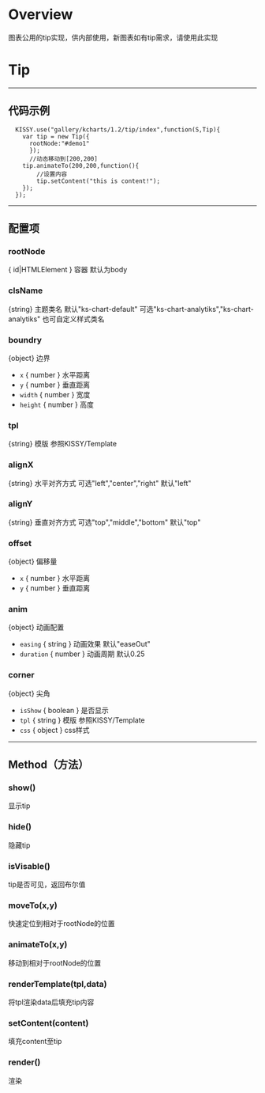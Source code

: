# Overview
图表公用的tip实现，供内部使用，新图表如有tip需求，请使用此实现

# Tip

---
代码示例
---
```
  KISSY.use("gallery/kcharts/1.2/tip/index",function(S,Tip){
    var tip = new Tip({
      rootNode:"#demo1"
	  });
      //动态移动到[200,200]
    tip.animateTo(200,200,function(){
        //设置内容
        tip.setContent("this is content!");
    });
  });
```

---
配置项
---
### rootNode
{ id|HTMLElement } 容器 默认为body

### clsName
{string} 主题类名 默认"ks-chart-default" 可选"ks-chart-analytiks","ks-chart-analytiks" 也可自定义样式类名

### boundry
{object} 边界

  - `x` { number } 水平距离
  - `y` { number } 垂直距离
  - `width` { number } 宽度
  - `height` { number } 高度 

### tpl
{string} 模版 参照KISSY/Template

### alignX
{string} 水平对齐方式 可选"left","center","right" 默认"left"

### alignY
{string} 垂直对齐方式 可选"top","middle","bottom" 默认"top"

### offset
{object} 偏移量

  - `x` { number } 水平距离
  - `y` { number } 垂直距离

### anim
{object} 动画配置

  - `easing` { string } 动画效果 默认"easeOut"
  - `duration` { number } 动画周期 默认0.25

### corner
{object} 尖角

  - `isShow` { boolean } 是否显示
  - `tpl` { string } 模版 参照KISSY/Template
  - `css` { object } css样式


---
Method（方法）
---

### show()
显示tip

### hide()
隐藏tip

### isVisable()
tip是否可见，返回布尔值

### moveTo(x,y)
快速定位到相对于rootNode的位置

### animateTo(x,y)
移动到相对于rootNode的位置

### renderTemplate(tpl,data)
将tpl渲染data后填充tip内容

### setContent(content)
填充content至tip

### render()
渲染
